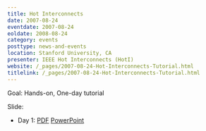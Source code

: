 ```yaml
---
title: Hot Interconnects
date: 2007-08-24
eventdate: 2007-08-24
eoldate: 2008-08-24
category: events
posttype: news-and-events
location: Stanford University, CA
presenter: IEEE Hot Interconnects (HotI)
website: /_pages/2007-08-24-Hot-Interconnects-Tutorial.html
titlelink: /_pages/2007-08-24-Hot-Interconnects-Tutorial.html
---
```


Goal: Hands-on, One-day tutorial

Slide:
- Day 1: [PDF](https://docs.google.com/open?id=0B4EuVzA5UdPRM1lCT1lMR2N4Z3M) [PowerPoint](https://docs.google.com/open?id=0B4EuVzA5UdPRVHVhcWNNenhMcWs)
